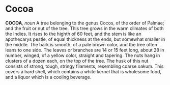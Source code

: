 # Cocoa

**COCOA**, _noun_ A tree belonging to the genus Cocos, of the order of Palmae; and the fruit or nut of the tree. This tree grows in the warm climates of both the Indies. It rises to the highth of 60 feet, and the stem is like an apothecarys pestle, of equal thickness at the ends, but somewhat smaller in the middle. The bark is smooth, of a pale brown color, and the tree often leans to one side. The leaves or branches are 14 or 15 feet long, about 28 in number, winged, of a yellow color, straight and tapering. The nuts hang in clusters of a dozen each, on the top of the tree. The husk of this nut consists of strong, tough, stringy filaments, resembling coarse oakum. This covers a hard shell, which contains a white kernel that is wholesome food, and a liquor which is a cooling beverage.